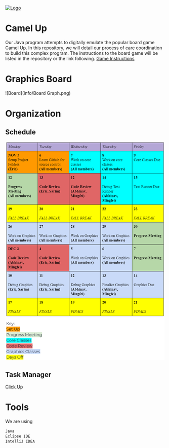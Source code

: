 [![Logo](https://cdn.discordapp.com/attachments/513430601106325507/513922147798876170/unknown.png)](https://discordapp.com/)

# Camel Up

Our Java program attempts to digitally emulate the popular board game Camel Up. In this repository, we will detail our process of care coordination to build this complex program. The instructions to the board game will be listed in the repository or the link following.
[Game Instructions](https://www.fgbradleys.com/rules/rules2/CamelUp-rules.pdf)

# Graphics Board

![Board](info/Board Graph.png)

# Organization

## Schedule

![Schedule](info/Schedule.PNG)

## Task Manager

[Click Up](https://app.clickup.com/)

# Tools

We are using

```
Java
Eclipse IDE
IntelliJ IDEA
```
